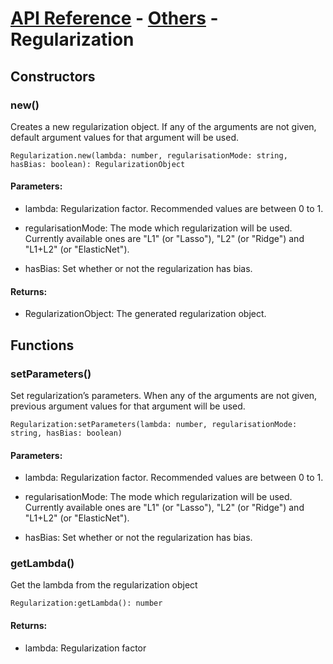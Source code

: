 # [API Reference](../../API.md) - [Others](../Others.md) - Regularization

## Constructors

### new()

Creates a new regularization object. If any of the arguments are not given, default argument values for that argument will be used.

```
Regularization.new(lambda: number, regularisationMode: string, hasBias: boolean): RegularizationObject
```

#### Parameters:

* lambda: Regularization factor. Recommended values are between 0 to 1.

* regularisationMode: The mode which regularization will be used. Currently available ones are "L1" (or "Lasso"), "L2" (or "Ridge") and "L1+L2" (or "ElasticNet").

* hasBias: Set whether or not the regularization has bias.

#### Returns:

* RegularizationObject: The generated regularization object.

## Functions

### setParameters()

Set regularization’s parameters. When any of the arguments are not given, previous argument values for that argument will be used.

```
Regularization:setParameters(lambda: number, regularisationMode: string, hasBias: boolean)
```

#### Parameters:

* lambda: Regularization factor. Recommended values are between 0 to 1.

* regularisationMode: The mode which regularization will be used. Currently available ones are "L1" (or "Lasso"), "L2" (or "Ridge") and "L1+L2" (or "ElasticNet").

* hasBias: Set whether or not the regularization has bias.

### getLambda()

Get the lambda from the regularization object

```
Regularization:getLambda(): number
```

#### Returns:

* lambda: Regularization factor
